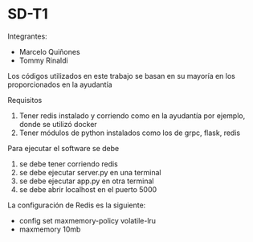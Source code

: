 # SD-T1

Integrantes:
 - Marcelo Quiñones 
 - Tommy Rinaldi

Los códigos utilizados en este trabajo se basan en su mayoría en los proporcionados en la ayudantía

Requisitos
1. Tener redis instalado y corriendo como en la ayudantía por ejemplo, donde se utilizó docker
2. Tener módulos de python instalados como los de grpc, flask, redis

Para ejecutar el software se debe
1. se debe tener corriendo redis
2. se debe ejecutar server.py en una terminal 
3. se debe ejecutar app.py en otra terminal
4. se debe abrir localhost en el puerto 5000

La configuración de Redis es la siguiente:
- config set maxmemory-policy volatile-lru
- maxmemory 10mb
